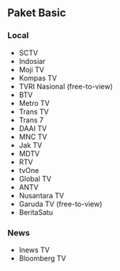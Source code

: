 ## Paket Basic
### Local
* SCTV
* Indosiar
* Moji TV
* Kompas TV
* TVRI Nasional (free-to-view)
* BTV
* Metro TV
* Trans TV
* Trans 7
* DAAI TV
* MNC TV
* Jak TV
* MDTV
* RTV
* tvOne
* Global TV
* ANTV
* Nusantara TV
* Garuda TV (free-to-view)
* BeritaSatu
### News
* Inews TV
* Bloomberg TV

